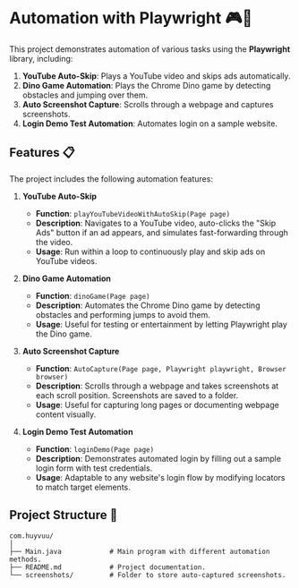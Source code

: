 #  Automation with Playwright 🎮🚀

This project demonstrates automation of various tasks using the **Playwright** library, including:
1. **YouTube Auto-Skip**: Plays a YouTube video and skips ads automatically.
2. **Dino Game Automation**: Plays the Chrome Dino game by detecting obstacles and jumping over them.
3. **Auto Screenshot Capture**: Scrolls through a webpage and captures screenshots.
4. **Login Demo Test Automation**: Automates login on a sample website.

## Features 📋

The project includes the following automation features:

1. **YouTube Auto-Skip**
   - **Function**: `playYouTubeVideoWithAutoSkip(Page page)`
   - **Description**: Navigates to a YouTube video, auto-clicks the "Skip Ads" button if an ad appears, and simulates fast-forwarding through the video.
   - **Usage**: Run within a loop to continuously play and skip ads on YouTube videos.

2. **Dino Game Automation**
   - **Function**: `dinoGame(Page page)`
   - **Description**: Automates the Chrome Dino game by detecting obstacles and performing jumps to avoid them.
   - **Usage**: Useful for testing or entertainment by letting Playwright play the Dino game.

3. **Auto Screenshot Capture**
   - **Function**: `AutoCapture(Page page, Playwright playwright, Browser browser)`
   - **Description**: Scrolls through a webpage and takes screenshots at each scroll position. Screenshots are saved to a folder.
   - **Usage**: Useful for capturing long pages or documenting webpage content visually.

4. **Login Demo Test Automation**
   - **Function**: `loginDemo(Page page)`
   - **Description**: Demonstrates automated login by filling out a sample login form with test credentials.
   - **Usage**: Adaptable to any website's login flow by modifying locators to match target elements.

## Project Structure 📂
```plaintext
com.huyvuu/
│
├── Main.java            # Main program with different automation methods.
├── README.md            # Project documentation.
└── screenshots/         # Folder to store auto-captured screenshots.
